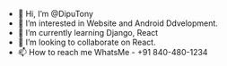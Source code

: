 - 👋 Hi, I’m @DipuTony
- 👀 I’m interested in Website and Android Ddvelopment.
- 🌱 I’m currently learning Django, React
- 💞️ I’m looking to collaborate on React.
- 📫 How to reach me WhatsMe - +91 840-480-1234

<!---
DipuTony/DipuTony is a ✨ special ✨ repository because its `README.md` (this file) appears on your GitHub profile.
You can click the Preview link to take a look at your changes.
--->
